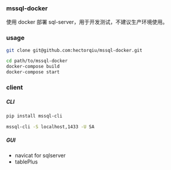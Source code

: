 ### mssql-docker

使用 docker 部署 sql-server，用于开发测试，不建议生产环境使用。

### usage

```sh
git clone git@github.com:hectorqiu/mssql-docker.git

cd path/to/mssql-docker
docker-compose build
docker-compose start
```

### client 

##### CLI

```sh
pip install mssql-cli

mssql-cli -S localhost,1433 -U SA
```

##### GUI

- navicat for sqlserver
- tablePlus



